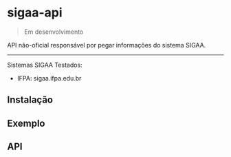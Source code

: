 # sigaa-api

> Em desenvolvimento

API não-oficial responsável por pegar informações do sistema SIGAA.

---

Sistemas SIGAA Testados:
- IFPA: sigaa.ifpa.edu.br

## Instalação

## Exemplo

## API